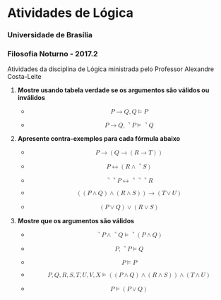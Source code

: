 # Atividades de Lógica
### Universidade de Brasília
### Filosofia Noturno - 2017.2

Atividades da disciplina de Lógica ministrada pelo Professor Alexandre Costa-Leite

1. **Mostre usando tabela verdade se os argumentos são válidos ou inválidos**
   - <math xmlns="http://www.w3.org/1998/Math/MathML" display="block"> <mi>P</mi> <mo stretchy="false">&#x2192;<!-- → --></mo> <mi>Q</mi> <mo>,</mo> <mi>Q</mi> <mo>&#x22A8;<!-- ⊨ --></mo> <mi>P</mi> </math>
  
   - <math xmlns="http://www.w3.org/1998/Math/MathML" display="block"> <mi>P</mi> <mo stretchy="false">&#x2192;<!-- → --></mo> <mi>Q</mi> <mo>,</mo> <mo>&#x231D;<!-- ⌝ --></mo> <mi>P</mi> <mo>&#x22A8;<!-- ⊨ --></mo> <mo>&#x231D;<!-- ⌝ --></mo> <mi>Q</mi> </math>

2. **Apresente contra-exemplos para cada fórmula abaixo**
   - <math xmlns="http://www.w3.org/1998/Math/MathML" display="block"> <mi>P</mi> <mo stretchy="false">&#x2192;<!-- → --></mo> <mrow> <mo>(</mo> <mi>Q</mi> <mo stretchy="false">&#x2192;<!-- → --></mo> <mrow> <mo>(</mo> <mi>R</mi> <mo stretchy="false">&#x2192;<!-- → --></mo> <mi>T</mi> <mo>)</mo> </mrow> <mo>)</mo> </mrow> </math>
 
   - <math xmlns="http://www.w3.org/1998/Math/MathML" display="block"> <mi>P</mi> <mo stretchy="false">&#x2194;<!-- ↔ --></mo> <mrow> <mo>(</mo> <mi>R</mi> <mo>&#x2227;<!-- ∧ --></mo> <mo>&#x231D;<!-- ⌝ --></mo> <mi>S</mi> <mo>)</mo> </mrow> </math> 
 
   - <math xmlns="http://www.w3.org/1998/Math/MathML" display="block"> <mo>&#x231D;<!-- ⌝ --></mo> <mo>&#x231D;<!-- ⌝ --></mo> <mi>P</mi> <mo stretchy="false">&#x2194;<!-- ↔ --></mo> <mo>&#x231D;<!-- ⌝ --></mo> <mo>&#x231D;<!-- ⌝ --></mo> <mo>&#x231D;<!-- ⌝ --></mo> <mi>R</mi> </math>
 
   - <math xmlns="http://www.w3.org/1998/Math/MathML" display="block"> <mrow> <mo>(</mo> <mrow> <mo>(</mo> <mi>P</mi> <mo>&#x2227;<!-- ∧ --></mo> <mi>Q</mi> <mo>)</mo> </mrow> <mo>&#x2227;<!-- ∧ --></mo> <mrow> <mo>(</mo> <mi>R</mi> <mo>&#x2227;<!-- ∧ --></mo> <mi>S</mi> <mo>)</mo> </mrow> <mo>)</mo> </mrow> <mo stretchy="false">&#x2192;<!-- → --></mo> <mrow> <mo>(</mo> <mi>T</mi> <mo>&#x2228;<!-- ∨ --></mo> <mi>U</mi> <mo>)</mo> </mrow> </math>
 
   - <math xmlns="http://www.w3.org/1998/Math/MathML" display="block"> <mrow> <mo>(</mo> <mi>P</mi> <mo>&#x2228;<!-- ∨ --></mo> <mi>Q</mi> <mo>)</mo> </mrow> <mo>&#x2228;<!-- ∨ --></mo> <mrow> <mo>(</mo> <mi>R</mi> <mo>&#x2228;<!-- ∨ --></mo> <mi>S</mi> <mo>)</mo> </mrow> </math>
 
 3. **Mostre que os argumentos são válidos**
    - <math xmlns="http://www.w3.org/1998/Math/MathML" display="block"> <mo>&#x231D;<!-- ⌝ --></mo> <mi>P</mi> <mo>&#x2227;<!-- ∧ --></mo> <mo>&#x231D;<!-- ⌝ --></mo> <mi>Q</mi> <mo>&#x22A8;<!-- ⊨ --></mo> <mo>&#x231D;<!-- ⌝ --></mo> <mrow> <mo>(</mo> <mi>P</mi> <mo>&#x2227;<!-- ∧ --></mo> <mi>Q</mi> <mo>)</mo> </mrow> </math>
 
    - <math xmlns="http://www.w3.org/1998/Math/MathML" display="block"> <mi>P</mi> <mo>,</mo> <mo>&#x231D;<!-- ⌝ --></mo> <mi>P</mi> <mo>&#x22A8;<!-- ⊨ --></mo> <mi>Q</mi> </math>
 
    - <math xmlns="http://www.w3.org/1998/Math/MathML" display="block"> <mi>P</mi> <mo>&#x22A8;<!-- ⊨ --></mo> <mi>P</mi> </math>
 
    - <math xmlns="http://www.w3.org/1998/Math/MathML" display="block"> <mi>P</mi> <mo>,</mo> <mi>Q</mi> <mo>,</mo> <mi>R</mi> <mo>,</mo> <mi>S</mi> <mo>,</mo> <mi>T</mi> <mo>,</mo> <mi>U</mi> <mo>,</mo> <mi>V</mi> <mo>,</mo> <mi>X</mi> <mo>&#x22A8;<!-- ⊨ --></mo> <mrow> <mo>(</mo> <mrow> <mo>(</mo> <mi>P</mi> <mo>&#x2227;<!-- ∧ --></mo> <mi>Q</mi> <mo>)</mo> </mrow> <mo>&#x2227;<!-- ∧ --></mo> <mrow> <mo>(</mo> <mi>R</mi> <mo>&#x2227;<!-- ∧ --></mo> <mi>S</mi> <mo>)</mo> </mrow> <mo>)</mo> </mrow> <mo>&#x2227;<!-- ∧ --></mo> <mrow> <mo>(</mo> <mi>T</mi> <mo>&#x2227;<!-- ∧ --></mo> <mi>U</mi> <mo>)</mo> </mrow> </math>
 
    - <math xmlns="http://www.w3.org/1998/Math/MathML" display="block"> <mi>P</mi> <mo>&#x22A8;<!-- ⊨ --></mo> <mrow> <mo>(</mo> <mi>P</mi> <mo>&#x2228;<!-- ∨ --></mo> <mi>Q</mi> <mo>)</mo> </mrow> </math>
